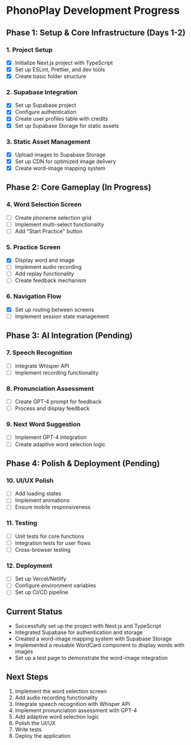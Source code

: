# PhonoPlay Development Progress

## Phase 1: Setup & Core Infrastructure (Days 1-2)

### 1. Project Setup
- [x] Initialize Next.js project with TypeScript
- [x] Set up ESLint, Prettier, and dev tools
- [x] Create basic folder structure

### 2. Supabase Integration
- [x] Set up Supabase project
- [x] Configure authentication
- [x] Create user profiles table with credits
- [x] Set up Supabase Storage for static assets

### 3. Static Asset Management
- [x] Upload images to Supabase Storage
- [x] Set up CDN for optimized image delivery
- [x] Create word-image mapping system

## Phase 2: Core Gameplay (In Progress)

### 4. Word Selection Screen
- [ ] Create phoneme selection grid
- [ ] Implement multi-select functionality
- [ ] Add "Start Practice" button

### 5. Practice Screen
- [x] Display word and image
- [ ] Implement audio recording
- [ ] Add replay functionality
- [ ] Create feedback mechanism

### 6. Navigation Flow
- [x] Set up routing between screens
- [ ] Implement session state management

## Phase 3: AI Integration (Pending)

### 7. Speech Recognition
- [ ] Integrate Whisper API
- [ ] Implement recording functionality

### 8. Pronunciation Assessment
- [ ] Create GPT-4 prompt for feedback
- [ ] Process and display feedback

### 9. Next Word Suggestion
- [ ] Implement GPT-4 integration
- [ ] Create adaptive word selection logic

## Phase 4: Polish & Deployment (Pending)

### 10. UI/UX Polish
- [ ] Add loading states
- [ ] Implement animations
- [ ] Ensure mobile responsiveness

### 11. Testing
- [ ] Unit tests for core functions
- [ ] Integration tests for user flows
- [ ] Cross-browser testing

### 12. Deployment
- [ ] Set up Vercel/Netlify
- [ ] Configure environment variables
- [ ] Set up CI/CD pipeline

## Current Status
- Successfully set up the project with Next.js and TypeScript
- Integrated Supabase for authentication and storage
- Created a word-image mapping system with Supabase Storage
- Implemented a reusable WordCard component to display words with images
- Set up a test page to demonstrate the word-image integration

## Next Steps
1. Implement the word selection screen
2. Add audio recording functionality
3. Integrate speech recognition with Whisper API
4. Implement pronunciation assessment with GPT-4
5. Add adaptive word selection logic
6. Polish the UI/UX
7. Write tests
8. Deploy the application
